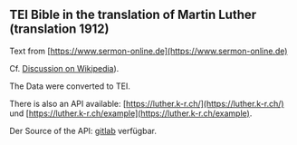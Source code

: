 ## TEI Bible in the translation of Martin Luther (translation 1912)

Text from [https://www.sermon-online.de](https://www.sermon-online.de) 


Cf. [Discussion on Wikipedia](http://www.freie-bibel.de/official/bibel/luther/luther_1912/information/archivierte_diskussion_luther_1912.html)). 

The Data were converted to TEI.

There is also an API available: [https://luther.k-r.ch/](https://luther.k-r.ch/) und [https://luther.k-r.ch/example](https://luther.k-r.ch/example). 

Der Source of the API: [gitlab](https://gitlab.com/andreas_kraenzle/luther) verfügbar.
